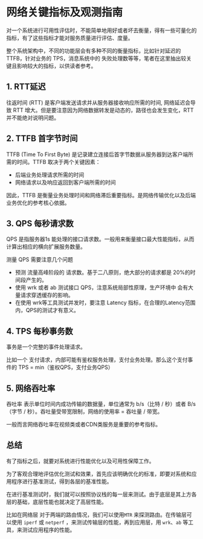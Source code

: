 # 网络关键指标及观测指南

对一个系统进行可用性评估时，不能简单地用好或者坏去衡量，得有一些可量化的指标，有了这些指标才能对服务质量进行评估、度量。

整个系统架构中，不同的功能层会有多种不同的衡量指标，比如针对延迟的 TTFB，针对业务的 TPS，消息系统中的 失败处理数等等，笔者在这里抽出较关键且影响较大的指标，以供读者参考。

## 1. RTT延迟

往返时间 (RTT) 是客户端发送请求并从服务器接收响应所需的时间, 网络延迟会导致 RTT 增大。但是要注意因为网络数据转发是动态的，路径也会发生变化，RTT 并不能绝对说明问题。


## 2. TTFB 首字节时间

TTFB (Time To First Byte) 是记录建立连接后首字节数据从服务器到达客户端所需的时间。TTFB 取决于两个关键因素：

- 后端业务处理请求所需的时间
- 网络请求以及响应返回到客户端所需的时间

因此，TTFB 是衡量业务处理时间和网络滞后重要指标。是网络传输优化以及后端业务优化的参考核心依据。

## 3. QPS 每秒请求数

QPS 是指服务器1s 能处理的接口请求数。一般用来衡量接口最大性能指标，从而计算出相应的横向扩展服务数量。

测量 QPS 需要注意几个问题

- 预测 流量高峰阶段的 请求数。基于二八原则，绝大部分的请求都是 20%的时间段产生的。
- 使用 wrk 或者 ab 测试接口 QPS，注意系统局部性原理，生产环境中 会有大量请求穿透缓存的影响。
- 在使用 wrk等工具测试并发时，要注意 Latency 指标，在合理的Latency范围内，QPS的测试才有意义。

## 4. TPS 每秒事务数

事务是一个完整的事件处理请求。

比如一个 支付请求，内部可能有鉴权服务处理，支付业务处理。那么这个支付事件的 TPS = min（鉴权QPS，支付业务QPS）

## 5. 网络吞吐率

吞吐率 表示单位时间内成功传输的数据量，单位通常为 b/s（比特 / 秒）或者 B/s（字节 / 秒）。吞吐量受带宽限制，网络的使用率 = 吞吐量 / 带宽。

一般而言网络吞吐率在视频类或者CDN类服务是重要的参考指标。

## 总结

有了指标之后，就要对系统进行性能优化以及可用性保障工作。

为了客观合理地评估优化测试和效果，首先应该明确优化的标准，即要对系统和应用程序进行基准测试，得到各层的基准性能。

在进行基准测试时，我们就可以按照协议栈的每一层来测试。由于底层是其上方各层的基础，底层性能也就决定了高层性能。

比如在网络层 对于两端的路由情况，我们可以使用`MTR` 来探测路由。在传输层可以使用 `iperf` 或 `netperf` ，来测试传输层的性能，再到应用层，用 `wrk`、`ab` 等工具，来测试应用程序的性能。
